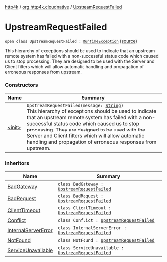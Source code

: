 [http4k](../../index.md) / [org.http4k.cloudnative](../index.md) / [UpstreamRequestFailed](./index.md)

# UpstreamRequestFailed

`open class UpstreamRequestFailed : `[`RuntimeException`](https://kotlinlang.org/api/latest/jvm/stdlib/kotlin/-runtime-exception/index.html) [(source)](https://github.com/http4k/http4k/blob/master/http4k-cloudnative/src/main/kotlin/org/http4k/cloudnative/UpstreamRequestFailed.kt#L9)

This hierarchy of exceptions should be used to indicate that an upstream remote system has failed with a
non-successful status code which caused us to stop processing. They are designed to be used with the
Server and Client filters which will allow automatic handling and propagation of erroneous responses from
upstream.

### Constructors

| Name | Summary |
|---|---|
| [&lt;init&gt;](-init-.md) | `UpstreamRequestFailed(message: `[`String`](https://kotlinlang.org/api/latest/jvm/stdlib/kotlin/-string/index.html)`)`<br>This hierarchy of exceptions should be used to indicate that an upstream remote system has failed with a non-successful status code which caused us to stop processing. They are designed to be used with the Server and Client filters which will allow automatic handling and propagation of erroneous responses from upstream. |

### Inheritors

| Name | Summary |
|---|---|
| [BadGateway](../-bad-gateway/index.md) | `class BadGateway : `[`UpstreamRequestFailed`](./index.md) |
| [BadRequest](../-bad-request/index.md) | `class BadRequest : `[`UpstreamRequestFailed`](./index.md) |
| [ClientTimeout](../-client-timeout/index.md) | `class ClientTimeout : `[`UpstreamRequestFailed`](./index.md) |
| [Conflict](../-conflict/index.md) | `class Conflict : `[`UpstreamRequestFailed`](./index.md) |
| [InternalServerError](../-internal-server-error/index.md) | `class InternalServerError : `[`UpstreamRequestFailed`](./index.md) |
| [NotFound](../-not-found/index.md) | `class NotFound : `[`UpstreamRequestFailed`](./index.md) |
| [ServiceUnavailable](../-service-unavailable/index.md) | `class ServiceUnavailable : `[`UpstreamRequestFailed`](./index.md) |
